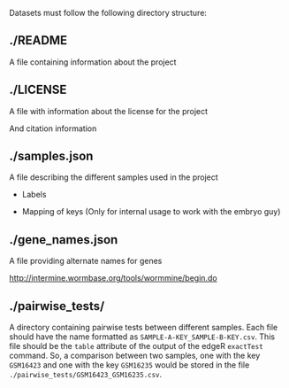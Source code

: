 Datasets must follow the following directory structure:

## ./README

A file containing information about the project


## ./LICENSE

A file with information about the license for the project

And citation information


## ./samples.json

A file describing the different samples used in the project

- Labels

- Mapping of keys (Only for internal usage to work with the embryo guy)


## ./gene\_names.json

A file providing alternate names for genes

<http://intermine.wormbase.org/tools/wormmine/begin.do>


## ./pairwise\_tests/

A directory containing pairwise tests between different samples. Each file should have the name formatted as `SAMPLE-A-KEY_SAMPLE-B-KEY.csv`. This file should be the `table` attribute of the output of the edgeR `exactTest` command. So, a comparison between two samples, one with the key `GSM16423` and one with the key `GSM16235` would be stored in the file `./pairwise_tests/GSM16423_GSM16235.csv`.
